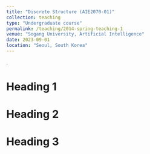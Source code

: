```yaml
---
title: "Discrete Structure (AIE2070‑01)"
collection: teaching
type: "Undergraduate course"
permalink: /teaching/2014-spring-teaching-1
venue: "Sogang University, Artificial Intelligence"
date: 2023-09-01
location: "Seoul, South Korea"
---
```


.

Heading 1
======

Heading 2
======

Heading 3
======
